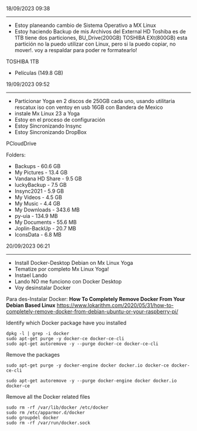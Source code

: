 18/09/2023 09:38
* * *
- Estoy planeando cambio de Sistema Operativo a MX Linux
- Estoy haciendo Backup de mis Archivos del External HD Toshiba es de 1TB tiene dos particiones, BU_Drive(200GB) TOSHIBA EXt(800GB) esta partición no la puedo utilizar con Linux, pero si la puedo copiar, no mover!. voy a respaldar para poder re formatearlo!


TOSHIBA 1TB
- Películas (149.8 GB)

19/09/2023 09:52
* * *
- Particionar Yoga en 2 discos de 250GB cada uno, usando utilitaria rescatux iso con ventoy en usb 16GB con Bandera de Mexico
- instale Mx Linux 23 a Yoga
- Estoy en el proceso de configuración
- Estoy Sincronizando Insync 
- Estoy Sincronizando DropBox

PCloudDrive

Folders:
- Backups			- 60.6 GB
- My Pictures 		- 13.4 GB
- Vandana HD Share	- 9.5 GB
- luckyBackup		- 7.5 GB
- Insync2021		- 5.9 GB
- My Videos 		- 4.5 GB
- My Music 			- 4.4 GB
- My Downloads	    - 343.6 MB
- py-uia 	        - 134.9 MB
- My Documents	    - 55.6 MB
- Joplin-BackUp  	- 20.7 MB	
- IconsData 		-  6.8 MB 


20/09/2023 06:21
* * *

- Install Docker-Desktop Debian on Mx Linux Yoga
- Tematize por completo Mx Linux Yoga!
- Instael Lando
- Lando NO me funciono con Docker Desktop
- Voy desinstalar Docker

Para des-Instalar Docker:
**How To Completely Remove Docker From Your Debian Based Linux**
https://www.lokarithm.com/2020/05/31/how-to-completely-remove-docker-from-debian-ubuntu-or-your-raspberry-pi/

Identify which Docker package have you installed
```
dpkg -l | grep -i docker
sudo apt-get purge -y docker-ce docker-ce-cli
sudo apt-get autoremove -y --purge docker-ce docker-ce-cli
```

Remove the packages	
```
sudo apt-get purge -y docker-engine docker docker.io docker-ce docker-ce-cli

sudo apt-get autoremove -y --purge docker-engine docker docker.io docker-ce
``` 

Remove all the Docker related files
```
sudo rm -rf /var/lib/docker /etc/docker
sudo rm /etc/apparmor.d/docker
sudo groupdel docker
sudo rm -rf /var/run/docker.sock
```